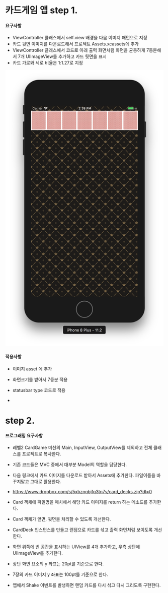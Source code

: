 # 카드게임 앱 step 1.

#### 요구사항

- ViewController 클래스에서 self.view 배경을 다음 이미지 패턴으로 지정
- 카드 뒷면 이미지를 다운로드해서 프로젝트 Assets.xcassets에 추가
- ViewController 클래스에서 코드로 아래 출력 화면처럼 화면을 균등하게 7등분해서 7개 UIImageView를 추가하고 카드 뒷면을 표시
- 카드 가로와 세로 비율은 1:1.27로 지정

![](cardgame_step1_20181227.png)

#### 적용사항

- 이미지 asset 에 추가
- 화면크기를 받아서 7등분 적용
- statusbar type 코드로 적용

-

# step 2.

#### 프로그래밍 요구사항

- 레벨2 CardGame 미션의 Main, InputView, OutputView를 제외하고 전체 클래스를 프로젝트로 복사한다.
- 기존 코드들은 MVC 중에서 대부분 Model의 역할을 담당한다.
- 다음 링크에서 카드 이미지를 다운로드 받아서 Assets에 추가한다. 파일이름을 바꾸지말고 그대로 활용한다.

- https://www.dropbox.com/s/5xbznqbjfq3tn7v/card_decks.zip?dl=0

- Card 객체에 파일명을 매치해서 해당 카드 이미지를 return 하는 메소드를 추가한다.

- Card 객체가 앞면, 뒷면을 처리할 수 있도록 개선한다.
- CardDeck 인스턴스를 만들고 랜덤으로 카드를 섞고 출력 화면처럼 보이도록 개선한다.
- 화면 위쪽에 빈 공간을 표시하는 UIView를 4개 추가하고, 우측 상단에 UIImageView를 추가한다.
- 상단 화면 요소의 y 좌표는 20pt를 기준으로 한다.
- 7장의 카드 이미지 y 좌표는 100pt를 기준으로 한다.
- 앱에서 Shake 이벤트를 발생하면 랜덤 카드를 다시 섞고 다시 그리도록 구현한다.

